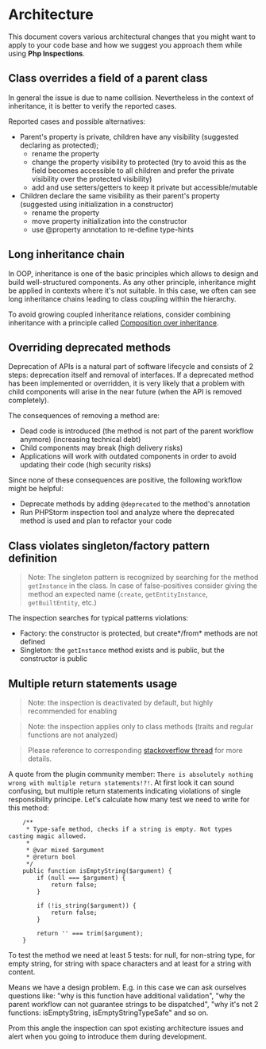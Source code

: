 # Architecture

This document covers various architectural changes that you might want to apply to your code base and how we suggest you approach them while using **Php Inspections**.

## Class overrides a field of a parent class

In general the issue is due to name collision. Nevertheless in the context of inheritance, it is better to verify the reported cases.

Reported cases and possible alternatives:

* Parent's property is private, children have any visibility (suggested declaring as protected);
    * rename the property
    * change the property visibility to protected (try to avoid this as the field becomes accessible to all children and prefer the private visibility over the protected visibility)
    * add and use setters/getters to keep it private but accessible/mutable
* Children declare the same visibility as their parent's property (suggested using initialization in a constructor)
    * rename the property
    * move property initialization into the constructor
    * use @property annotation to re-define type-hints

## Long inheritance chain

In OOP, inheritance is one of the basic principles which allows to design and build well-structured components. As any other principle, inheritance might be applied in contexts where it's not suitable. In this case, we often can see long inheritance chains leading to class coupling within the hierarchy.

To avoid growing coupled inheritance relations, consider combining inheritance with a principle called [Composition over inheritance](https://en.wikipedia.org/wiki/Composition_over_inheritance).

## Overriding deprecated methods

Deprecation of APIs is a natural part of software lifecycle and consists of 2 steps: deprecation itself and removal of interfaces. If a deprecated method has been implemented or overridden, it is very likely that a problem with child components will arise in the near future (when the API is removed completely).

The consequences of removing a method are:
* Dead code is introduced (the method is not part of the parent workflow anymore) (increasing technical debt)
* Child components may break (high delivery risks)
* Applications will work with outdated components in order to avoid updating their code (high security risks)

Since none of these consequences are positive, the following workflow might be helpful:
* Deprecate methods by adding `@deprecated` to the method's annotation
* Run PHPStorm inspection tool and analyze where the deprecated method is used and plan to refactor your code

## Class violates singleton/factory pattern definition

> Note: The singleton pattern is recognized by searching for the method `getInstance` in the class. In case of false-positives consider giving the method an expected name (`create`, `getEntityInstance`, `getBuiltEntity`, etc.)

The inspection searches for typical patterns violations:
- Factory: the constructor is protected, but create*/from* methods are not defined
- Singleton: the `getInstance` method exists and is public, but the constructor is public

## Multiple return statements usage

> Note: the inspection is deactivated by default, but highly recommended for enabling

> Note: the inspection applies only to class methods (traits and regular functions are not analyzed)

> Please reference to corresponding [stackoverflow thread](https://stackoverflow.com/questions/36707/should-a-function-have-only-one-return-statement) 
> for more details.

A quote from the plugin community member: `There is absolutely nothing wrong with multiple return statements!?!`. 
At first look it can sound confusing, but multiple return statements indicating violations of single responsibility principe.
Let's calculate how many test we need to write for this method:
```
    /**
     * Type-safe method, checks if a string is empty. Not types casting magic allowed.
     * 
     * @var mixed $argument
     * @return bool
     */
    public function isEmptyString($argument) {
        if (null === $argument) {
            return false;
        }
        
        if (!is_string($argument)) {
            return false;
        }
        
        return '' === trim($argument);
    }
```

To test the method we need at least 5 tests: for null, for non-string type, for empty string, 
for string with space characters and at least for a string with content.

Means we have a design problem. E.g. in this case we can ask ourselves questions like: 
"why is this function have additional validation", "why the parent workflow can not guarantee strings to be dispatched",
"why it's not 2 functions: isEmptyString, isEmptyStringTypeSafe" and so on.

Prom this angle the inspection can spot existing architecture issues and alert when you going to introduce them during 
development.





